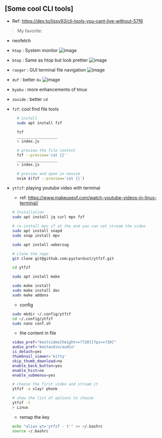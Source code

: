 ## [Some cool CLI tools]
- Ref: https://dev.to/lissy93/cli-tools-you-cant-live-without-57f6

> My favorite:
- neofetch
- `htop` : System monitor
![image](https://github.com/lcaohoanq/Linux-Issues/assets/136492579/6e0d930b-4923-40c7-a77c-139ccf462c0a)
- `btop` : Same as htop but look prettier
![image](https://github.com/lcaohoanq/Linux-Issues/assets/136492579/b6792e97-f792-412b-9459-757921ba3805)
- `ranger` : GUI terminal file navigation
![image](https://github.com/lcaohoanq/Linux-Issues/assets/136492579/55fcb569-c56c-458b-9587-3b85b6f653f7)
- `duf` : better `du`
![image](https://github.com/lcaohoanq/Linux-Issues/assets/136492579/b016e577-4caf-4249-ad8d-c19d5b0fc227)
- `byobu` : more enhancements of tmux
- `zoxide` : better `cd`
- `fzf`: cool find file tools
  ```bash  
    # install
    sudo apt install fzf

    fzf
    __________________
    > index.js

    # preview the file content
    fzf --preview='cat {}'
    __________________
    > index.js
  
    # preview and open in neovim
    nvim $(fzf --preview='cat {}')
  ```
- `ytfzf`: playing youtube video with terminal
  - ref: https://www.makeuseof.com/watch-youtube-videos-in-linux-terminal/
  ```bash
  # Installation
  sudo apt install jq curl mpv fzf

  # re-install mpv if at the end you can not stream the video
  sudo apt install snapd
  sudo snap install mpv
  
  sudo apt install ueberzug

  # clone the repo
  git clone git@github.com:pystardust/ytfzf.git
  
  cd ytfzf

  sudo apt install make
  
  sudo make install
  sudo make install doc
  sudo make addons
  ```

  - config
  ```bash
  sudo mkdir ~/.config/ytfzf
  cd ~/.config/ytfzf
  sudo nano conf.sh
  ```
  - the content in file

  ```bash
  video_pref="bestvideo[height<=?720][fps<=?30]"
  audio_pref='bestaudio/audio'
  is_detach=yes
  thumbnail_viewer='kitty'
  skip_thumb_download=no
  enable_back_button=yes
  enable_hist=no
  enable_submenus=yes
  ```

  ```bash
  # choose the first video and stream it
  ytfzf -a slay! phonk

  # show the list of options to choose 
  ytfzf -t
  > Linux
  ```

  - remap the key
  ```bash
  echo "alias yt='ytfzf - t'" >> ~/.bashrc
  source ~/.bashrc
  ```